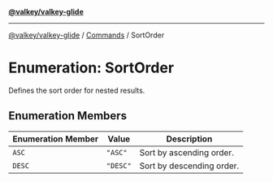 [**@valkey/valkey-glide**](../../README.md)

***

[@valkey/valkey-glide](../../modules.md) / [Commands](../README.md) / SortOrder

# Enumeration: SortOrder

Defines the sort order for nested results.

## Enumeration Members

| Enumeration Member | Value | Description |
| ------ | ------ | ------ |
| <a id="asc"></a> `ASC` | `"ASC"` | Sort by ascending order. |
| <a id="desc"></a> `DESC` | `"DESC"` | Sort by descending order. |
